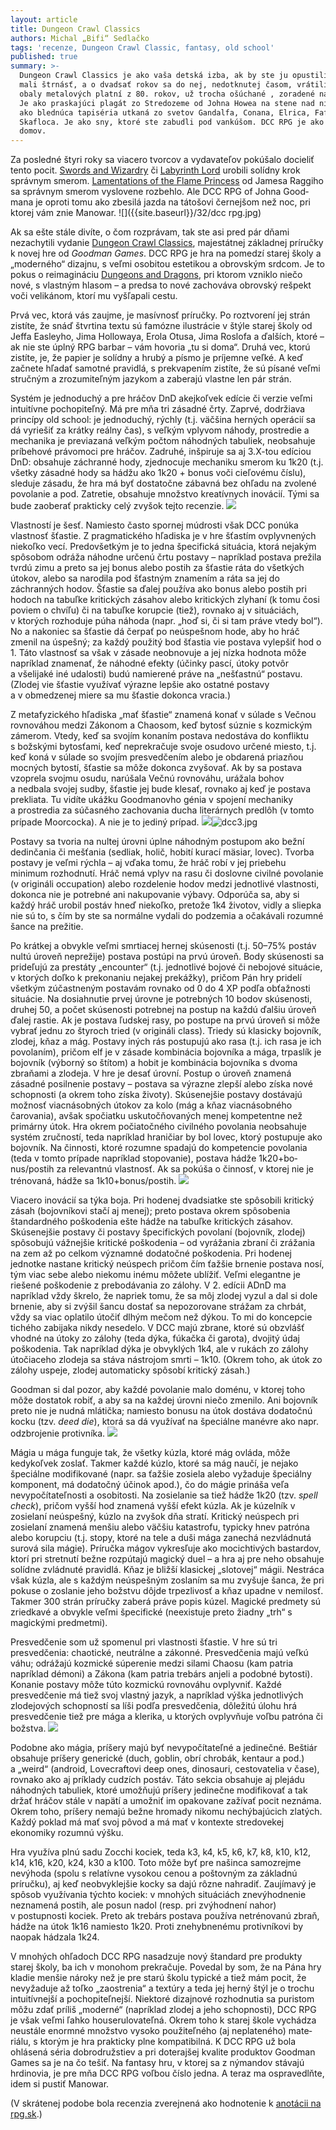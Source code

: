 ```yaml
---
layout: article
title: Dungeon Crawl Classics
authors: Michal „Bifi“ Sedlačko
tags: 'recenze, Dungeon Crawl Classic, fantasy, old school'
published: true
summary: >-
  Dungeon Crawl Classics je ako vaša detská izba, ak by ste ju opustili, keď ste
  mali štrnásť, a o dvadsať rokov sa do nej, nedotknutej časom, vrátili. Je ako
  obaly metalových platní z 80. rokov, už trocha ošúchané , zoradené na polici.
  Je ako praskajúci plagát zo Stredozeme od Johna Howea na stene nad nimi. Je
  ako blednúca tapiséria utkaná zo svetov Gandalfa, Conana, Elrica, Fafhrda a
  Skafloca. Je ako sny, ktoré ste zabudli pod vankúšom. DCC RPG je ako návrat
  domov.
---
```


Za posledné štyri roky sa viacero tvorcov a vydavateľov pokúšalo docieliť tento pocit. [Swords and Wizardry](https://rpgforum.cz/anotace/swords-wizardry) či [Labyrinth Lord](https://rpgforum.cz/anotace/labyrinth-lord) urobili solídny krok správnym smerom. [Lamentations of the Flame Princess](https://rpgforum.cz/anotace/lamentations-flame-princess) od Jamesa Raggiho sa správnym smerom vyslovene rozbehlo. Ale DCC RPG of Johna Good­mana je oproti tomu ako zbesilá jazda na tátošovi černejšom než noc, pri ktorej vám znie Manowar.
![]({{site.baseurl}}/32/dcc rpg.jpg)

Ak sa ešte stále divíte, o čom rozprávam, tak ste asi pred pár dňami nezachytili vydanie [Dunge­on Crawl Classics](https://rpgforum.cz/anotace/dungeon-crawl-classics), majestátnej základnej príručky k novej hre od _Goodman Games_. DCC RPG je hra na pomedzí starej školy a „moderného“ dizajnu, s veľmi osobitou estetikou a obrovským srdcom. Je to pokus o reimagináciu [Dungeons and Dragons](https://rpgforum.cz/anotace/rodina/dungeons-and-dragons), pri ktorom vzniklo niečo nové, s vlastným hlasom – a predsa to nové zachováva obrovský rešpekt voči velikánom, ktorí mu vyšľapali cestu.

Prvá vec, ktorá vás zaujme, je masívnosť príručky. Po roztvorení jej strán zistíte, že snáď štvr­tina textu sú famózne ilustrácie v štýle starej školy od Jeffa Easleyho, Jima Hollowaya, Erola Otusa, Jima Roslofa a ďalších, ktoré – ak nie ste úplný RPG barbar – vám hovoria „tu si doma“. Druhá vec, kto­rú zistíte, je, že papier je solídny a hrubý a písmo je príjemne veľké. A keď začnete hľadať samotné pravidlá, s prekvapením zistíte, že sú písané veľmi stručným a zrozumiteľným jazykom a zaberajú vlastne len pár strán.
	
Systém je jednoduchý a pre hráčov DnD akejkoľvek edície či verzie veľmi intuitívne pochopiteľ­ný. Má pre mňa tri zásadné črty. Zaprvé, dodržiava princípy old school: je jednoduchý, rýchly (t.j. väčšina herných operácií sa dá vyriešiť za krátky reálny čas), s veľkým vplyvom náhody, prostredie a mechanika je previazaná veľkým počtom náhod­ných tabuliek, neobsahuje príbehové právomoci pre hráčov. Zadruhé, inšpiruje sa aj 3.X-tou edíciou DnD: obsahuje záchranné hody, zjednocuje me­chaniku smerom ku 1k20 (t.j. všetky zásadné hody sa hádžu ako 1k20 + bonus voči cieľovému číslu), sleduje zásadu, že hra má byť dostatočne zábavná bez ohľadu na zvolené povolanie a pod. Zatretie, obsahuje množstvo kreatívnych inovácií. Tými sa bude zaoberať prakticky celý zvyšok tejto recenzie.
	![]({{site.baseurl}}/32/dcc2.jpg)

Vlastností je šesť. Namiesto často spornej múdrosti však DCC ponúka vlastnosť šťastie. Z pragmatického hľadiska je v hre šťastím ovplyv­nených niekoľko vecí. Predovšetkým je to jedna špecifická situácia, ktorá nejakým spôsobom od­ráža náhodne určenú črtu postavy – napríklad po­stava prežila tvrdú zimu a preto sa jej bonus alebo postih za šťastie ráta do všetkých útokov, alebo sa narodila pod šťastným znamením a ráta sa jej do záchranných hodov. Šťastie sa ďalej používa ako bonus alebo postih pri hodoch na tabuľke kri­tických zásahov alebo kritických zlyhaní (k tomu čosi poviem o chvíľu) či na tabuľke korupcie (tiež), rovnako aj v situáciách, v ktorých rozhoduje púha náhoda (napr. „hoď si, či si tam práve vtedy bol“). No a nakoniec sa šťastie dá čerpať po neúspešnom hode, aby ho hráč zmenil na úspešný; za každý po­užitý bod šťastia vie postava vylepšiť hod o 1. Táto vlastnosť sa však v zásade neobnovuje a jej nízka hodnota môže napríklad znamenať, že náhodné efekty (účinky pascí, útoky potvôr a všelijaké iné udalosti) budú namierené práve na „nešťastnú“ postavu. (Zlodej vie šťastie využívať výrazne lepšie ako ostatné postavy a v obmedzenej miere sa mu šťastie dokonca vracia.)
	
Z metafyzického hľadiska „mať šťastie“ zname­ná konať v súlade s Večnou rovnováhou medzi Zá­konom a Chaosom, keď bytosť súznie s kozmickým zámerom. Vtedy, keď sa svojím konaním postava nedostáva do konfliktu s božskými bytosťami, keď neprekračuje svoje osudovo určené miesto, t.j. keď koná v súlade so svojím presvedčením alebo je obdarená priazňou mocných bytostí, šťastie sa môže dokonca zvyšovať. Ak by sa postava vzoprela svojmu osudu, narúšala Večnú rovnováhu, uráža­la bohov a nedbala svojej sudby, šťastie jej bude klesať, rovnako aj keď je postava prekliata. Tu vidí­te ukážku Goodmanovho génia v spojení mecha­niky a prostredia za súčasného zachovania ducha literárnych predlôh (v tomto prípade Moorcocka). A nie je to jediný prípad.
![]({{site.baseurl}}/32/dcc3.jpg)![dcc3.jpg]({{site.baseurl}}/32/dcc3.jpg)

Postavy sa tvoria na nultej úrovni úplne ná­hodným postupom ako bežní dedinčania či meš­ťania (sedliak, holič, hobití kurací mäsiar, lovec). Tvorba postavy je veľmi rýchla – aj vďaka tomu, že hráč robí v jej priebehu minimum rozhodnutí. Hráč nemá vplyv na rasu či doslovne civilné povolanie (v origináli occupation) alebo rozdelenie hodov medzi jednotlivé vlastnosti, dokonca nie je potreb­né ani nakupovanie výbavy. Odporúča sa, aby si každý hráč urobil postáv hneď niekoľko, pretože 1k4 životov, vidly a sliepka nie sú to, s čím by ste sa normálne vydali do podzemia a očakávali rozumné šance na prežitie.

Po krátkej a obvykle veľmi smrtiacej hernej skú­senosti (t.j. 50–75% postáv nultú úroveň neprežije) postava postúpi na prvú úroveň. Body skúsenosti sa prideľujú za prestáty „encounter“ (t.j. jednotlivé bojové či nebojové situácie, v ktorých doľko k pre­konaniu nejakej prekážky), pričom Pán hry pridelí všetkým zúčastneným postavám rovnako od 0 do 4 XP podľa obťažnosti situácie. Na dosiahnutie prvej úrovne je potrebných 10 bodov skúsenosti, druhej 50, a počet skúsenosti potrebnej na postup na každú ďalšiu úroveň ďalej rastie. Ak je postava ľudskej rasy, po postupe na prvú úroveň si môže vybrať jednu zo štyroch tried (v origináli class). Triedy sú klasicky bojovník, zlodej, kňaz a mág. Po­stavy iných rás postupujú ako rasa (t.j. ich rasa je ich povolaním), pričom elf je v zásade kombinácia bojovníka a mága, trpaslík je bojovník (výborný so štítom) a hobit je kombinácia bojovníka s dvoma zbraňami a zlodeja. V hre je desať úrovní. Postup o úroveň znamená zásadné posilnenie postavy – postava sa výrazne zlepší alebo získa nové schop­nosti (a okrem toho získa životy). Skúsenejšie po­stavy dostávajú možnosť viacnásobných útokov za kolo (mág a kňaz viacnásobného čarovania), avšak spočiatku uskutočňovaných menej kompetentne než primárny útok. Hra okrem počiatočného civil­ného povolania neobsahuje systém zručností, teda napríklad hraničiar by bol lovec, ktorý postupuje ako bojovník. Na činnosti, ktoré rozumne spadajú do kompetencie povolania (teda v tomto prípade napríklad stopovanie), postava hádže 1k20+bo­nus/postih za relevantnú vlastnosť. Ak sa pokú­ša o činnosť, v ktorej nie je trénovaná, hádže sa 1k10+bonus/postih.
![]({{site.baseurl}}/32/dcc4.jpg)

Viacero inovácií sa týka boja. Pri hodenej dvadsiatke ste spôsobili kritický zásah (bojovníkovi stačí aj menej); preto postava okrem spôsobenia štandardného poškodenia ešte hádže na tabuľke kritických zásahov. Skúsenejšie postavy či postavy špecifických povolaní (bojovník, zlodej) spôsobujú vážnejšie kritické poškodenia – od vyrážania zbraní či zrážania na zem až po celkom významné doda­točné poškodenia. Pri hodenej jednotke nastane kritický neúspech pričom čím ťažšie brnenie posta­va nosí, tým viac sebe alebo niekomu inému mô­žete ublížiť. Veľmi elegantne je riešené poškode­nie z prebodávania zo zálohy. V 2. edícii ADnD ma napríklad vždy škrelo, že napriek tomu, že sa môj zlodej vyzul a dal si dole brnenie, aby si zvýšil šan­cu dostať sa nepozorovane strážam za chrbát, vždy sa viac oplatilo útočiť dlhým mečom než dýkou. To mi do koncepcie tichého zabijaka nikdy nesedelo. V DCC majú zbrane, ktoré sú obzvlášť vhodné na útoky zo zálohy (teda dýka, fúkačka či garota), dvo­jitý údaj poškodenia. Tak napríklad dýka je obvyk­lých 1k4, ale v rukách zo zálohy útočiaceho zlodeja sa stáva nástrojom smrti – 1k10. (Okrem toho, ak útok zo zálohy uspeje, zlodej automaticky spôsobí kritický zásah.)

Goodman si dal pozor, aby každé povolanie malo doménu, v ktorej toho môže dostatok robiť, a aby sa na každej úrovni niečo zmenilo. Ani bojov­ník preto nie je nudná mlátička; namiesto bonusu na útok dostáva dodatočnú kocku (tzv. _deed die_), ktorá sa dá využívať na špeciálne manévre ako napr. odzbrojenie protivníka.
![]({{site.baseurl}}/32/dcc5.jpg)

Mágia u mága funguje tak, že všetky kúzla, ktoré mág ovláda, môže kedykoľvek zoslať. Takmer každé kúzlo, ktoré sa mág naučí, je nejako špeci­álne modifikované (napr. sa ťažšie zosiela alebo vyžaduje špeciálny komponent, má dodatočný účinok apod.), čo do mágie prináša veľa nevypočí­tateľnosti a osobitosti. Na zosielanie sa tiež hádže 1k20 (tzv. _spell check_), pričom vyšší hod znamená vyšší efekt kúzla. Ak je kúzelník v zosielaní neúspeš­ný, kúzlo na zvyšok dňa stratí. Kritický neúspech pri zosielaní znamená menšiu alebo väčšiu katastro­fu, typicky hnev patróna alebo korupciu (t.j. sto­py, ktoré na tele a duši mága zanechá nezvládnutá surová sila mágie). Príručka mágov vykresľuje ako mocichtivých bastardov, ktorí pri stretnutí bežne rozpútajú magický duel – a hra aj pre neho ob­sahuje solídne zvládnuté pravidlá. Kňaz je bliž­ší klasickej „slotovej“ mágii. Nestráca však kúzla, ale s každým neúspešným zoslaním sa mu zvyšuje šanca, že pri pokuse o zoslanie jeho božstvu dôjde trpezlivosť a kňaz upadne v nemilosť. Takmer 300 strán príručky zaberá práve popis kúzel. Magické predmety sú zriedkavé a obvykle veľmi špecifické (neexistuje preto žiadny „trh“ s magickými pred­metmi).

Presvedčenie som už spomenul pri vlastnosti šťastie. V hre sú tri presvedčenia: chaotické, neu­trálne a zákonné. Presvedčenia majú veľkú váhu; odrážajú kozmické súperenie medzi silami Chao­su (kam patria napríklad démoni) a Zákona (kam patria trebárs anjeli a podobné bytosti). Konanie postavy môže túto kozmickú rovnováhu ovplyv­niť. Každé presvedčenie má tiež svoj vlastný jazyk, a napríklad výška jednotlivých zlodejových schop­ností sa líši podľa presvedčenia, dôležitú úlohu hrá presvedčenie tiež pre mága a klerika, u ktorých ovplyvňuje voľbu patróna či božstva.
![]({{site.baseurl}}/32/dcc6.jpg)

Podobne ako mágia, príšery majú byť nevy­počítateľné a jedinečné. Beštiár obsahuje príše­ry generické (duch, goblin, obrí chrobák, kentaur a pod.) a „weird“ (android, Lovecraftovi deep ones, dinosauri, cestovatelia v čase), rovnako ako aj príklady cudzích postáv. Táto sekcia obsahuje aj plejádu náhodných tabuliek, ktoré umožňujú prí­šery jedinečne modifikovať a tak držať hráčov stá­le v napätí a umožniť im opakovane zažívať pocit neznáma. Okrem toho, príšery nemajú bežne hro­mady nikomu nechýbajúcich zlatých. Každý poklad má mať svoj pôvod a má mať v kontexte stredove­kej ekonomiky rozumnú výšku.

Hra využíva plnú sadu Zocchi kociek, teda k3, k4, k5, k6, k7, k8, k10, k12, k14, k16, k20, k24, k30 a k100. Toto môže byť pre našinca samozrejme nevýhoda (spolu s relatívne vysokou cenou a poš­tovným za základnú príručku), aj keď neobvyklejšie kocky sa dajú rôzne nahradiť. Zaujímavý je spôsob využívania týchto kociek: v mnohých situáciách znevýhodnenie neznamená postih, ale posun na­dol (resp. pri zvýhodnení nahor) v postupnosti ko­ciek. Preto ak trebárs postava používa netrénova­nú zbraň, hádže na útok 1k16 namiesto 1k20. Proti znehybnenému protivníkovi by naopak hádzala 1k24.

V mnohých ohľadoch DCC RPG nasadzuje nový štandard pre produkty starej školy, ba ich v mono­hom prekračuje. Povedal by som, že na Pána hry kladie menšie nároky než je pre starú školu typic­ké a tiež mám pocit, že nevyžaduje až toľko „zaos­trenia“ a textúry a teda jej herný štýl je o trochu intuitívnejší a pochopiteľnejší. Niektoré dizajnové rozhodnutia sa puristom môžu zdať príliš „moder­né“ (napríklad zlodej a jeho schopnosti), DCC RPG je však veľmi ľahko houserulovateľná. Okrem toho k starej škole vychádza neustále enormné množ­stvo vysoko použiteľného (aj neplateného) mate­riálu, s ktorým je hra prakticky plne kompatibilná. K DCC RPG už bola ohlásená séria dobrodružstiev a pri doterajšej kvalite produktov Goodman Ga­mes sa je na čo tešiť. Na fantasy hru, v ktorej sa z nýmandov stávajú hrdinovia, je pre mňa DCC RPG voľbou číslo jedna. A teraz ma ospravedlňte, idem si pustiť Manowar.

(V skrátenej podobe bola recenzia zverejnená ako hodnotenie k [anotácii na rpg.sk](https://rpgforum.cz/anotace/dungeon-crawl-classics).)